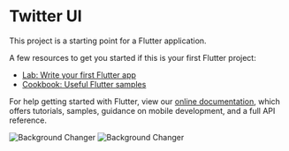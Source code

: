 # Twitter UI



This project is a starting point for a Flutter application.

A few resources to get you started if this is your first Flutter project:

- [Lab: Write your first Flutter app](https://flutter.dev/docs/get-started/codelab)
- [Cookbook: Useful Flutter samples](https://flutter.dev/docs/cookbook)

For help getting started with Flutter, view our
[online documentation](https://flutter.dev/docs), which offers tutorials,
samples, guidance on mobile development, and a full API reference.

![Background Changer](https://i.ibb.co/Wtq9gJ7/Screenshot-2020-03-22-at-3-45-26-PM.png)
![Background Changer](https://i.ibb.co/LtDT5S4/Screenshot-2020-03-22-at-3-45-54-PM.png)
